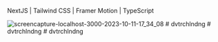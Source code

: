 NextJS | Tailwind CSS | Framer Motion | TypeScript 



![screencapture-localhost-3000-2023-10-11-17_34_08](https://github.com/ratasi/landing-page-bank/assets/16082370/27071d9d-78cd-43dc-99cc-75f07b910cac)
#   d v t r c h l n d n g  
 #   d v t r c h l n d n g  
 #   d v t r c h l n d n g  
 